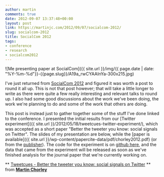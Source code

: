 ```yaml
---
author: martin
comments: true
date: 2012-09-07 13:37:48+00:00
layout: post
link: https://martinjc.com/2012/09/07/socialcom-2012/
slug: socialcom-2012
title: SocialCom 2012
tags:
- conference
- research
- socialcom2012
---
```


![Me presenting paper at SocialCom]({{ site.url }}/img/{{ page.date | date: "%Y-%m-%d"}}-{{page.slug}}/A19a_rwCYAAInYa-300x215.jpg)

I've just returned from [SocialCom 2012](http://www.asesite.org/conferences/socialcom/2012/) and figured it was worth a post to round it all up. This is not that post however; that will take a little longer to write as there were quite a few really interesting and relevant talks to round up. I also had some good discussions about the work we've been doing, the work we're planning to do and some of the work that others are doing.

This post is instead just to gather together some of the stuff I've done linked to the conference. I presented the initial results from our [Twitter experiment]({{ site.url }}/2012/05/18/tweetcues-twitter-experiment/), which was accepted as a short paper "Better the tweeter you know: social signals on Twitter". The slides of my presentation are below, while the [paper is available]({{ site.url }}/wp-content/papercite-data/pdf/chorley2012.pdf) (or from the [publisher](http://dx.doi.org/10.1109/SocialCom-PASSAT.2012.27)). The code for the experiment is on [github here](https://github.com/martinjc/tweetcues-exp), and the data that came from the experiment will be released as soon as we've finished analysis for the journal paper that we're currently working on.





** [Tweetcues - Better the tweeter you know: social signals on Twitter](http://www.slideshare.net/martinchorley/tweetcues-better-the-tweeter-you-know-social-signals-on-twitter) ** from **[Martin Chorley](http://www.slideshare.net/martinchorley)**
